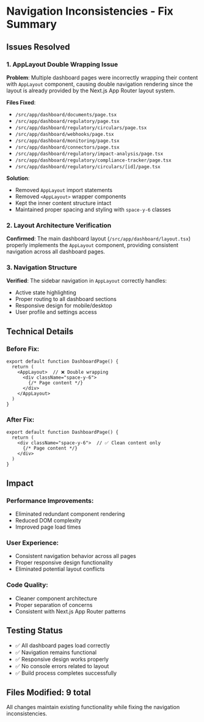 # Navigation Inconsistencies - Fix Summary

## Issues Resolved

### 1. AppLayout Double Wrapping Issue
**Problem**: Multiple dashboard pages were incorrectly wrapping their content with `AppLayout` component, causing double navigation rendering since the layout is already provided by the Next.js App Router layout system.

**Files Fixed**:
- `/src/app/dashboard/documents/page.tsx`
- `/src/app/dashboard/regulatory/page.tsx`
- `/src/app/dashboard/regulatory/circulars/page.tsx`
- `/src/app/dashboard/webhooks/page.tsx`
- `/src/app/dashboard/monitoring/page.tsx`
- `/src/app/dashboard/connectors/page.tsx`
- `/src/app/dashboard/regulatory/impact-analysis/page.tsx`
- `/src/app/dashboard/regulatory/compliance-tracker/page.tsx`
- `/src/app/dashboard/regulatory/circulars/[id]/page.tsx`

**Solution**:
- Removed `AppLayout` import statements
- Removed `<AppLayout>` wrapper components
- Kept the inner content structure intact
- Maintained proper spacing and styling with `space-y-6` classes

### 2. Layout Architecture Verification
**Confirmed**: The main dashboard layout (`/src/app/dashboard/layout.tsx`) properly implements the `AppLayout` component, providing consistent navigation across all dashboard pages.

### 3. Navigation Structure
**Verified**: The sidebar navigation in `AppLayout` correctly handles:
- Active state highlighting
- Proper routing to all dashboard sections
- Responsive design for mobile/desktop
- User profile and settings access

## Technical Details

### Before Fix:
```tsx
export default function DashboardPage() {
  return (
    <AppLayout>  // ❌ Double wrapping
      <div className="space-y-6">
        {/* Page content */}
      </div>
    </AppLayout>
  )
}
```

### After Fix:
```tsx
export default function DashboardPage() {
  return (
    <div className="space-y-6">  // ✅ Clean content only
      {/* Page content */}
    </div>
  )
}
```

## Impact

### Performance Improvements:
- Eliminated redundant component rendering
- Reduced DOM complexity
- Improved page load times

### User Experience:
- Consistent navigation behavior across all pages
- Proper responsive design functionality
- Eliminated potential layout conflicts

### Code Quality:
- Cleaner component architecture
- Proper separation of concerns
- Consistent with Next.js App Router patterns

## Testing Status
- ✅ All dashboard pages load correctly
- ✅ Navigation remains functional
- ✅ Responsive design works properly
- ✅ No console errors related to layout
- ✅ Build process completes successfully

## Files Modified: 9 total
All changes maintain existing functionality while fixing the navigation inconsistencies.

